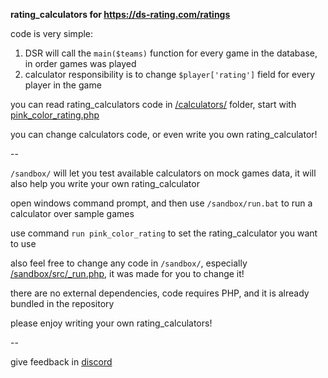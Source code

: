 **rating_calculators for https://ds-rating.com/ratings**

code is very simple:
1. DSR will call the `main($teams)` function for every game in the database, in order games was played
2. calculator responsibility is to change `$player['rating']` field for every player in the game

you can read rating_calculators code in [/calculators/](/calculators/) folder, start with [pink_color_rating.php](/calculators/pink_color_rating.php)

you can change calculators code, or even write you own rating_calculator!

--

`/sandbox/` will let you test available calculators on mock games data, it will also help you write your own rating_calculator

open windows command prompt, and then use `/sandbox/run.bat` to run a calculator over sample games

use command `run pink_color_rating` to set the rating_calculator you want to use

also feel free to change any code in `/sandbox/`, especially [/sandbox/src/_run.php](/sandbox/src/_run.php), it was made for you to change it!

there are no external dependencies, code requires PHP, and it is already bundled in the repository

please enjoy writing your own rating_calculators!

--

give feedback in [discord](https://discord.com/invite/KXKw8HqKKK)
